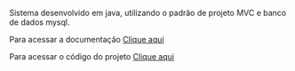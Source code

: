 Sistema desenvolvido em java, utilizando o padrão de projeto MVC e banco de dados mysql.

Para acessar a documentação [Clique aqui](https://github.com/Clayder/gerenciador-curso-java/wiki)

Para acessar o código do projeto [Clique aqui](https://github.com/Clayder/gerenciador-curso-java/tree/master/gerenciador-curso-java/src/main/java/App)
